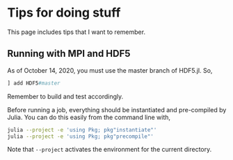 # Tips for doing stuff

This page includes tips that I want to remember.

## Running with MPI and HDF5

As of October 14, 2020, you must use the master branch of HDF5.jl. So,

```julia
] add HDF5#master
```

Remember to build and test accordingly.

Before running a job, everything should be instantiated and pre-compiled by Julia. You can do this easily from the command line
with,

```bash
julia --project -e 'using Pkg; pkg"instantiate"'
julia --project -e 'using Pkg; pkg"precompile"'
```

Note that `--project` activates the environment for the current directory.
